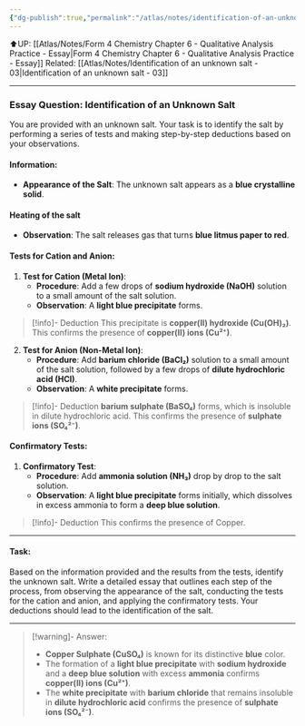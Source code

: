 ```yaml
---
{"dg-publish":true,"permalink":"/atlas/notes/identification-of-an-unknown-salt-02/","noteIcon":""}
---
```


⬆️UP: [[Atlas/Notes/Form 4 Chemistry Chapter 6 - Qualitative Analysis Practice - Essay\|Form 4 Chemistry Chapter 6 - Qualitative Analysis Practice - Essay]]
Related: [[Atlas/Notes/Identification of an unknown salt - 03\|Identification of an unknown salt - 03]]

---

### Essay Question: Identification of an Unknown Salt

You are provided with an unknown salt. Your task is to identify the salt by performing a series of tests and making step-by-step deductions based on your observations. 
#### Information:
- **Appearance of the Salt**: The unknown salt appears as a **blue crystalline solid**.

#### Heating of the salt
- **Observation**: The salt releases gas that turns **blue litmus paper to red**. 

#### Tests for Cation and Anion:

1. **Test for Cation (Metal Ion)**:
    - **Procedure**: Add a few drops of **sodium hydroxide (NaOH)** solution to a small amount of the salt solution.
    - **Observation**: A **light blue precipitate** forms.
> [!info]- Deduction
>  This precipitate is **copper(II) hydroxide (Cu(OH)₂)**. This confirms the presence of **copper(II) ions (Cu²⁺)**.

2. **Test for Anion (Non-Metal Ion)**:
    - **Procedure**: Add **barium chloride (BaCl₂)** solution to a small amount of the salt solution, followed by a few drops of **dilute hydrochloric acid (HCl)**.
    - **Observation**: A **white precipitate** forms. 
> [!info]- Deduction
> **barium sulphate (BaSO₄)** forms, which is insoluble in dilute hydrochloric acid. This confirms the presence of **sulphate ions (SO₄²⁻)**.

#### Confirmatory Tests:

1. **Confirmatory Test**:
    - **Procedure**: Add **ammonia solution (NH₃)** drop by drop to the salt solution.
    - **Observation**: A **light blue precipitate** forms initially, which dissolves in excess ammonia to form a **deep blue solution**.
> [!info]- Deduction
> This confirms the presence of Copper. 


---

#### Task:
Based on the information provided and the results from the tests, identify the unknown salt. Write a detailed essay that outlines each step of the process, from observing the appearance of the salt, conducting the tests for the cation and anion, and applying the confirmatory tests. Your deductions should lead to the identification of the salt.


---

> [!warning]- Answer:
> - **Copper Sulphate (CuSO₄)** is known for its distinctive **blue** color.
> - The formation of a **light blue precipitate** with **sodium hydroxide** and a **deep blue solution** with excess **ammonia** confirms **copper(II) ions (Cu²⁺)**.
> - The **white precipitate** with **barium chloride** that remains insoluble in **dilute hydrochloric acid** confirms the presence of **sulphate ions (SO₄²⁻)**.
